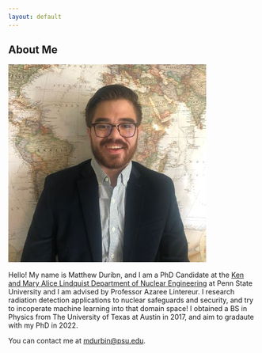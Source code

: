 ```yaml
---
layout: default
---
```


## About Me

<p align="justify">
<img src="md_headshot_400.jpeg" alt="Headshot">
</p>

Hello! My name is Matthew Duribn, and I am a PhD Candidate at the [Ken and Mary Alice Lindquist Department of Nuclear Engineering](https://www.nuce.psu.edu/) at Penn State University and I am advised by Professor Azaree Lintereur. I research radiation detection applications to nuclear safeguards and security, and try to incoperate machine learning into that domain space! I obtained a BS in Physics from The University of Texas at Austin in 2017, and aim to gradaute with my PhD in 2022. 


You can contact me at <mdurbin@psu.edu>. 





